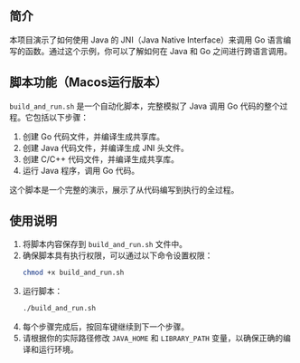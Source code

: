 ## 简介

本项目演示了如何使用 Java 的 JNI（Java Native Interface）来调用 Go 语言编写的函数。通过这个示例，你可以了解如何在 Java 和 Go 之间进行跨语言调用。

## 脚本功能（Macos运行版本）

`build_and_run.sh` 是一个自动化脚本，完整模拟了 Java 调用 Go 代码的整个过程。它包括以下步骤：

1. 创建 Go 代码文件，并编译生成共享库。
2. 创建 Java 代码文件，并编译生成 JNI 头文件。
3. 创建 C/C++ 代码文件，并编译生成共享库。
4. 运行 Java 程序，调用 Go 代码。

这个脚本是一个完整的演示，展示了从代码编写到执行的全过程。

## 使用说明

1. 将脚本内容保存到 `build_and_run.sh` 文件中。
2. 确保脚本具有执行权限，可以通过以下命令设置权限：
   ```bash
   chmod +x build_and_run.sh
   ```
3. 运行脚本：
   ```bash
   ./build_and_run.sh
   ```
4. 每个步骤完成后，按回车键继续到下一个步骤。
5. 请根据你的实际路径修改 `JAVA_HOME` 和 `LIBRARY_PATH` 变量，以确保正确的编译和运行环境。